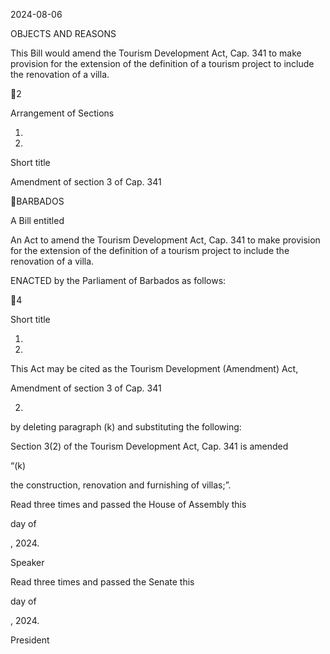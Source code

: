 2024-08-06

OBJECTS AND REASONS

This  Bill  would  amend  the  Tourism  Development  Act,  Cap.  341  to  make
provision for the extension of the definition of a tourism project to include the
renovation of a villa.

2

Arrangement of Sections

1.

2.

Short title

Amendment of section 3 of Cap. 341

BARBADOS

A Bill entitled

An Act to amend the Tourism Development Act, Cap. 341 to make provision
for the extension of the definition of a tourism project to include the renovation
of a villa.

ENACTED by the Parliament of Barbados as follows:

4

Short title

1.
2024.

This Act may be cited as the Tourism Development (Amendment) Act,

Amendment of section 3 of Cap. 341

2.
by deleting paragraph (k) and substituting the following:

Section 3(2) of the Tourism Development Act, Cap. 341 is amended

“(k)

the construction, renovation and furnishing of villas;”.

Read three times and passed the House of Assembly this

day of

, 2024.

Speaker

Read three times and passed the Senate this

day of

, 2024.

President

